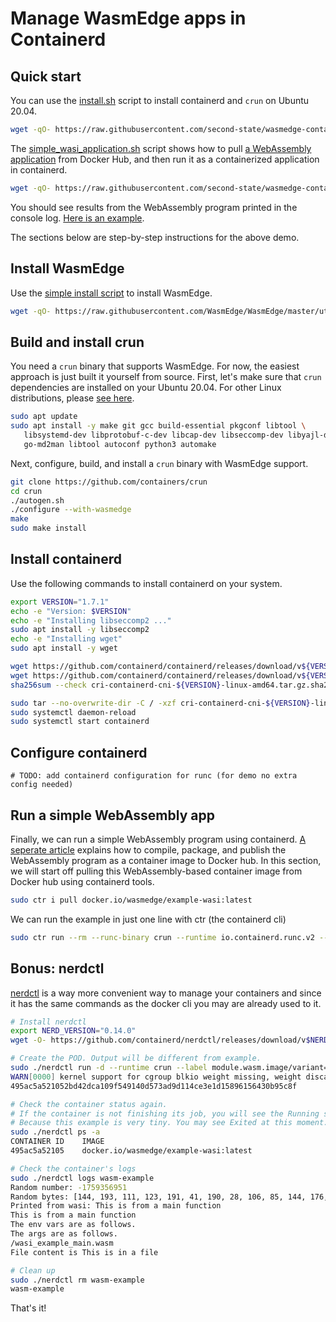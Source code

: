 # Manage WasmEdge apps in Containerd

## Quick start

You can use the [install.sh](install.sh) script to install containerd and `crun` on Ubuntu 20.04.

```bash
wget -qO- https://raw.githubusercontent.com/second-state/wasmedge-containers-examples/main/containerd/install.sh | bash
```

The [simple_wasi_application.sh](simple_wasi_application.sh) script shows how to pull [a WebAssembly application](../simple_wasi_app.md) from Docker Hub, and then run it as a containerized application in containerd.

```bash
wget -qO- https://raw.githubusercontent.com/second-state/wasmedge-containers-examples/main/containerd/simple_wasi_application.sh | bash
```

You should see results from the WebAssembly program printed in the console log. [Here is an example](https://github.com/second-state/wasmedge-containers-examples/runs/4321868699?check_suite_focus=true#step:4:63).

The sections below are step-by-step instructions for the above demo.

## Install WasmEdge

Use the [simple install script](https://github.com/WasmEdge/WasmEdge/blob/master/docs/install.md) to install WasmEdge.

```bash
wget -qO- https://raw.githubusercontent.com/WasmEdge/WasmEdge/master/utils/install.sh | bash -s -- -p /usr/local
```

## Build and install crun

You need a `crun` binary that supports WasmEdge. For now, the easiest approach is just built it yourself from source. First, let's make sure that `crun` dependencies are installed on your Ubuntu 20.04.
For other Linux distributions, please [see here](https://github.com/containers/crun#readme).

```bash
sudo apt update
sudo apt install -y make git gcc build-essential pkgconf libtool \
   libsystemd-dev libprotobuf-c-dev libcap-dev libseccomp-dev libyajl-dev \
   go-md2man libtool autoconf python3 automake
```

Next, configure, build, and install a `crun` binary with WasmEdge support.

```bash
git clone https://github.com/containers/crun
cd crun
./autogen.sh
./configure --with-wasmedge
make
sudo make install
```

## Install containerd

Use the following commands to install containerd on your system.

```bash
export VERSION="1.7.1"
echo -e "Version: $VERSION"
echo -e "Installing libseccomp2 ..."
sudo apt install -y libseccomp2
echo -e "Installing wget"
sudo apt install -y wget

wget https://github.com/containerd/containerd/releases/download/v${VERSION}/cri-containerd-cni-${VERSION}-linux-amd64.tar.gz
wget https://github.com/containerd/containerd/releases/download/v${VERSION}/cri-containerd-cni-${VERSION}-linux-amd64.tar.gz.sha256sum
sha256sum --check cri-containerd-cni-${VERSION}-linux-amd64.tar.gz.sha256sum

sudo tar --no-overwrite-dir -C / -xzf cri-containerd-cni-${VERSION}-linux-amd64.tar.gz
sudo systemctl daemon-reload
sudo systemctl start containerd
```

## Configure containerd

```
# TODO: add containerd configuration for runc (for demo no extra config needed)
```

## Run a simple WebAssembly app

Finally, we can run a simple WebAssembly program using containerd.
[A seperate article](../simple_wasi_app.md) explains how to compile, package, and publish the WebAssembly
program as a container image to Docker hub.
In this section, we will start off pulling this WebAssembly-based container
image from Docker hub using containerd tools.

```bash
sudo ctr i pull docker.io/wasmedge/example-wasi:latest
```

We can run the example in just one line with ctr (the containerd cli) 

```bash
sudo ctr run --rm --runc-binary crun --runtime io.containerd.runc.v2 --label module.wasm.image/variant=compat-smart docker.io/wasmedge/example-wasi:latest wasm-example /wasi_example_main.wasm 50000000 Hello WasmEdge
```

## Bonus: nerdctl

[nerdctl](https://github.com/containerd/nerdctl) is a way more convenient way to manage your containers and since it has the same commands as the docker cli you may are already used to it.

```bash
# Install nerdctl
export NERD_VERSION="0.14.0"
wget -O- https://github.com/containerd/nerdctl/releases/download/v$NERD_VERSION/nerdctl-$NERD_VERSION-linux-amd64.tar.gz |tar xzf -

# Create the POD. Output will be different from example.
sudo ./nerdctl run -d --runtime crun --label module.wasm.image/variant=compat-smart --name wasm-example docker.io/wasmedge/example-wasi:latest
WARN[0000] kernel support for cgroup blkio weight missing, weight discarded
495ac5a521052bd42dca109f549140d573ad9d114ce3e1d15896156430b95c8f

# Check the container status again.
# If the container is not finishing its job, you will see the Running state
# Because this example is very tiny. You may see Exited at this moment.
sudo ./nerdctl ps -a
CONTAINER ID    IMAGE                                                     COMMAND                   CREATED          STATUS                      PORTS    NAMES
495ac5a52105    docker.io/wasmedge/example-wasi:latest                    "/wasi_example_main.…"    8 seconds ago    Exited (0) 8 seconds ago             wasm-example

# Check the container's logs
sudo ./nerdctl logs wasm-example
Random number: -1759356951
Random bytes: [144, 193, 111, 123, 191, 41, 190, 28, 106, 85, 144, 176, 206, 147, 231, 112, 197, 172, 128, 181, 175, 44, 229, 61, 142, 104, 50, 239, 52, 185, 180, 171, 178, 160, 179, 9, 43, 240, 129, 131, 10, 80, 101, 236, 20, 96, 55, 137, 224, 222, 254, 73, 160, 102, 189, 111, 58, 107, 144, 205, 119, 242, 196, 74, 230, 101, 81, 235, 149, 48, 93, 105, 73, 239, 120, 221, 74, 135, 103, 64, 248, 169, 98, 105, 5, 124, 91, 130, 155, 64, 234, 173, 209, 115, 70, 77, 149, 176, 242, 77, 149, 87, 114, 131, 185, 1, 21, 236, 107, 71, 98, 92, 234, 19, 27, 88, 246, 58, 94, 183, 131, 191, 112, 29, 61, 140, 48, 95]
Printed from wasi: This is from a main function
This is from a main function
The env vars are as follows.
The args are as follows.
/wasi_example_main.wasm
File content is This is in a file

# Clean up
sudo ./nerdctl rm wasm-example
wasm-example
```

That's it!
